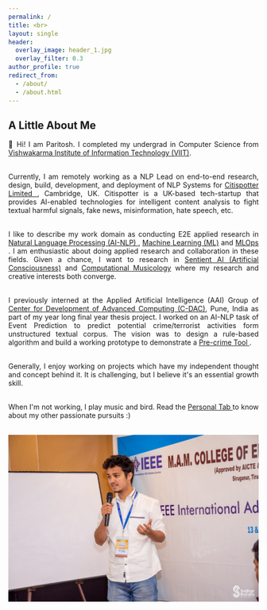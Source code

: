 ```yaml
---
permalink: /
title: <br>
layout: single
header:
  overlay_image: header_1.jpg
  overlay_filter: 0.3
author_profile: true
redirect_from:
  - /about/
  - /about.html
---
```

## A Little About Me

<div style="text-align: justify">
  
👋 Hi! I am Paritosh. I completed my undergrad in Computer Science from <a href="http://www.viit.ac.in/">Vishwakarma Institute of Information Technology (VIIT)</a>.<br><br> 

Currently, I am remotely working as a NLP Lead on end-to-end research, design, build, development, and deployment of NLP Systems for <a href = "http://citispotter.com/"> Citispotter Limited </a>, Cambridge, UK. Citispotter is a UK-based tech-startup that provides AI-enabled technologies for intelligent content analysis to fight textual harmful signals, fake news, misinformation, hate speech, etc.<br><br> 

I like to describe my work domain as conducting E2E applied research in <a href = "https://en.wikipedia.org/wiki/Natural_language_processing"> Natural Language Processing (AI-NLP) </a>, <a href = "https://en.wikipedia.org/wiki/Machine_learning"> Machine Learning (ML)</a> and <a href = "https://en.wikipedia.org/wiki/MLOps#:~:text=MLOps%20(a%20compound%20of%20%E2%80%9Cmachine,(or%20deep%20learning)%20lifecycle."> MLOps </a>. I am enthusiastic about doing applied research and collaboration in these fields. Given a chance, I want to research in <a href ="https://en.wikipedia.org/wiki/Artificial_consciousness">Sentient AI (Artificial Consciousness)</a> and <a href = "https://en.wikipedia.org/wiki/Computational_musicology">Computational Musicology</a> where my research and creative interests both converge.<br><br>

I previously interned at the Applied Artificial Intelligence (AAI) Group of <a href="https://www.cdac.in/"> Center for Development of Advanced Computing (C-DAC)</a>, Pune, India as part of my year long final year thesis project. I worked on an AI-NLP task of Event Prediction to predict potential crime/terrorist activities form unstructured textual corpus. The vision was to design a rule-based algorithm and build a working prototype to demonstrate a <a href = "https://en.wikipedia.org/wiki/Pre-crime#:~:text=Pre%2Dcrime%20intervenes%20to%20punish,occurred%20is%20a%20foregone%20conclusion"> Pre-crime Tool </a>. <br><br>

Generally, I enjoy working on projects which have my independent thought and concept behind it. It is challenging, but I believe it's an essential growth skill.<br><br>

When I'm not working, I play music and bird. Read the <a href = "https://katreparitosh.github.io/personal/"> Personal Tab </a> to know about my other passionate pursuits :)
</div>
<br>
<img src = "/images/IEEE Talk.jpg">

